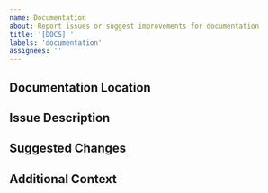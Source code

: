 ```yaml
---
name: Documentation
about: Report issues or suggest improvements for documentation
title: '[DOCS] '
labels: 'documentation'
assignees: ''
---
```


## Documentation Location
<!-- Link or path to the documentation in question -->

## Issue Description
<!-- Describe what needs to be added/modified/clarified -->

## Suggested Changes
<!-- If you have specific suggestions for improvements -->

## Additional Context
<!-- Any other relevant information -->
